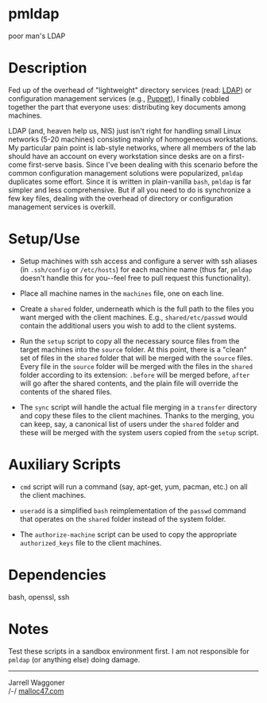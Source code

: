 # pmldap
poor man's LDAP

# Description

Fed up of the overhead of "lightweight" directory services (read:
[LDAP][1]) or configuration management services (e.g., [Puppet][2]), I
finally cobbled together the part that everyone uses: distributing key
documents among machines.

LDAP (and, heaven help us, NIS) just isn't right for handling small
Linux networks (5-20 machines) consisting mainly of homogeneous
workstations.  My particular pain point is lab-style networks, where
all members of the lab should have an account on every workstation
since desks are on a first-come first-serve basis.  Since I've been
dealing with this scenario before the common configuration management
solutions were popularized, `pmldap` duplicates some effort.  Since it
is written in plain-vanilla `bash`, `pmldap` is far simpler and less
comprehensive.  But if all you need to do is synchronize a few key
files, dealing with the overhead of directory or configuration
management services is overkill.

# Setup/Use

* Setup machines with ssh access and configure a server with ssh
  aliases (in `.ssh/config` or `/etc/hosts`) for each machine name
  (thus far, `pmldap` doesn't handle this for you--feel free to pull
  request this functionality).
  
* Place all machine names in the `machines` file, one on each line.

* Create a `shared` folder, underneath which is the full path to the
  files you want merged with the client machines.  E.g.,
  `shared/etc/passwd` would contain the additional users you wish to
  add to the client systems.

* Run the `setup` script to copy all the necessary source files from
  the target machines into the `source` folder.  At this point, there
  is a "clean" set of files in the `shared` folder that will be merged
  with the `source` files.  Every file in the `source` folder will be
  merged with the files in the `shared` folder according to its
  extension: `.before` will be merged before, `after` will go after
  the shared contents, and the plain file will override the contents
  of the shared files.
  
* The `sync` script will handle the actual file merging in a
  `transfer` directory and copy these files to the client machines.
  Thanks to the merging, you can keep, say, a canonical list of users
  under the `shared` folder and these will be merged with the system
  users copied from the `setup` script.
  
# Auxiliary Scripts
  
* `cmd` script will run a command (say, apt-get, yum, pacman, etc.) on
  all the client machines.
  
* `useradd` is a simplified `bash` reimplementation of the `passwd`
  command that operates on the `shared` folder instead of the system
  folder.
  
* The `authorize-machine` script can be used to copy the appropriate
  `authorized_keys` file to the client machines.

# Dependencies

bash, openssl, ssh

# Notes

Test these scripts in a sandbox environment first.  I am not
responsible for `pmldap` (or anything else) doing damage.

---

Jarrell Waggoner  
/-/ [malloc47.com](http://www.malloc47.com)

[1]: http://en.wikipedia.org/wiki/Lightweight_Directory_Access_Protocol
[2]: http://puppetlabs.com/
